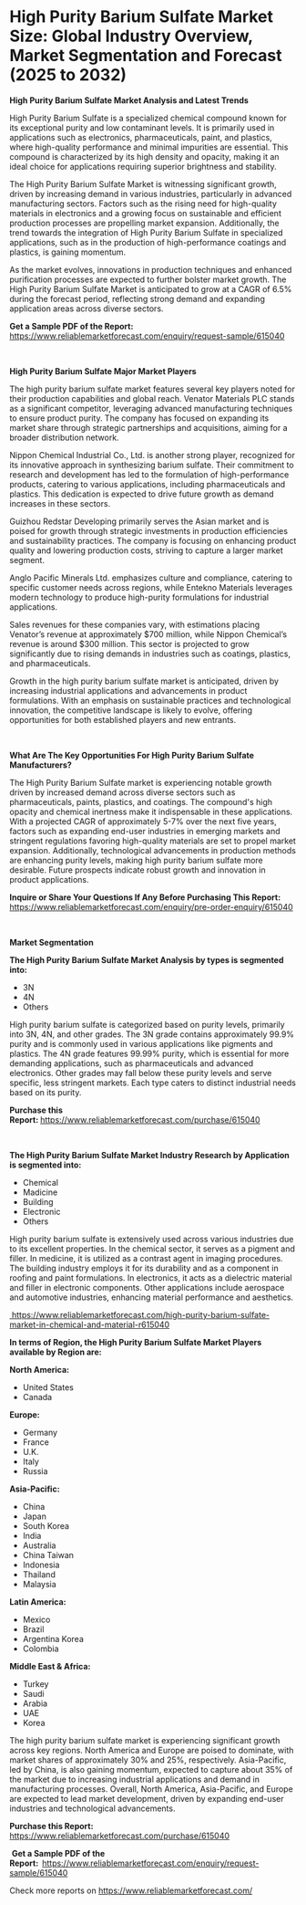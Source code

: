<p><h1>High Purity Barium Sulfate Market Size: Global Industry Overview, Market Segmentation and Forecast (2025 to 2032)</h1></p><p><strong>High Purity Barium Sulfate Market Analysis and Latest Trends</strong></p>
<p><p>High Purity Barium Sulfate is a specialized chemical compound known for its exceptional purity and low contaminant levels. It is primarily used in applications such as electronics, pharmaceuticals, paint, and plastics, where high-quality performance and minimal impurities are essential. This compound is characterized by its high density and opacity, making it an ideal choice for applications requiring superior brightness and stability.</p><p>The High Purity Barium Sulfate Market is witnessing significant growth, driven by increasing demand in various industries, particularly in advanced manufacturing sectors. Factors such as the rising need for high-quality materials in electronics and a growing focus on sustainable and efficient production processes are propelling market expansion. Additionally, the trend towards the integration of High Purity Barium Sulfate in specialized applications, such as in the production of high-performance coatings and plastics, is gaining momentum.</p><p>As the market evolves, innovations in production techniques and enhanced purification processes are expected to further bolster market growth. The High Purity Barium Sulfate Market is anticipated to grow at a CAGR of 6.5% during the forecast period, reflecting strong demand and expanding application areas across diverse sectors.</p></p>
<p><strong>Get a Sample PDF of the Report:&nbsp;</strong> <a href="https://www.reliablemarketforecast.com/enquiry/request-sample/615040?utm_campaign=2724&utm_medium=2&utm_source=Github&utm_content=ia&utm_term=24032025&utm_id=high-purity-barium-sulfate">https://www.reliablemarketforecast.com/enquiry/request-sample/615040</a></p>
<p>&nbsp;</p>
<p><strong>High Purity Barium Sulfate Major Market Players</strong></p>
<p><p>The high purity barium sulfate market features several key players noted for their production capabilities and global reach. Venator Materials PLC stands as a significant competitor, leveraging advanced manufacturing techniques to ensure product purity. The company has focused on expanding its market share through strategic partnerships and acquisitions, aiming for a broader distribution network.</p><p>Nippon Chemical Industrial Co., Ltd. is another strong player, recognized for its innovative approach in synthesizing barium sulfate. Their commitment to research and development has led to the formulation of high-performance products, catering to various applications, including pharmaceuticals and plastics. This dedication is expected to drive future growth as demand increases in these sectors.</p><p>Guizhou Redstar Developing primarily serves the Asian market and is poised for growth through strategic investments in production efficiencies and sustainability practices. The company is focusing on enhancing product quality and lowering production costs, striving to capture a larger market segment.</p><p>Anglo Pacific Minerals Ltd. emphasizes culture and compliance, catering to specific customer needs across regions, while Entekno Materials leverages modern technology to produce high-purity formulations for industrial applications.</p><p>Sales revenues for these companies vary, with estimations placing Venator’s revenue at approximately $700 million, while Nippon Chemical’s revenue is around $300 million. This sector is projected to grow significantly due to rising demands in industries such as coatings, plastics, and pharmaceuticals.</p><p>Growth in the high purity barium sulfate market is anticipated, driven by increasing industrial applications and advancements in product formulations. With an emphasis on sustainable practices and technological innovation, the competitive landscape is likely to evolve, offering opportunities for both established players and new entrants.</p></p>
<p>&nbsp;</p>
<p><strong>What Are The Key Opportunities For High Purity Barium Sulfate Manufacturers?</strong></p>
<p><p>The High Purity Barium Sulfate market is experiencing notable growth driven by increased demand across diverse sectors such as pharmaceuticals, paints, plastics, and coatings. The compound's high opacity and chemical inertness make it indispensable in these applications. With a projected CAGR of approximately 5-7% over the next five years, factors such as expanding end-user industries in emerging markets and stringent regulations favoring high-quality materials are set to propel market expansion. Additionally, technological advancements in production methods are enhancing purity levels, making high purity barium sulfate more desirable. Future prospects indicate robust growth and innovation in product applications.</p></p>
<p><strong>Inquire or Share Your Questions If Any Before Purchasing This Report:</strong> <a href="https://www.reliablemarketforecast.com/enquiry/pre-order-enquiry/615040?utm_campaign=2724&utm_medium=2&utm_source=Github&utm_content=ia&utm_term=24032025&utm_id=high-purity-barium-sulfate">https://www.reliablemarketforecast.com/enquiry/pre-order-enquiry/615040</a></p>
<p>&nbsp;</p>
<p><strong>Market Segmentation</strong></p>
<p><strong>The High Purity Barium Sulfate Market Analysis by types is segmented into:</strong></p>
<p><ul><li>3N</li><li>4N</li><li>Others</li></ul></p>
<p><p>High purity barium sulfate is categorized based on purity levels, primarily into 3N, 4N, and other grades. The 3N grade contains approximately 99.9% purity and is commonly used in various applications like pigments and plastics. The 4N grade features 99.99% purity, which is essential for more demanding applications, such as pharmaceuticals and advanced electronics. Other grades may fall below these purity levels and serve specific, less stringent markets. Each type caters to distinct industrial needs based on its purity.</p></p>
<p><strong>Purchase this Report:&nbsp;</strong><a href="https://www.reliablemarketforecast.com/purchase/615040?utm_campaign=2724&utm_medium=2&utm_source=Github&utm_content=ia&utm_term=24032025&utm_id=high-purity-barium-sulfate">https://www.reliablemarketforecast.com/purchase/615040</a></p>
<p>&nbsp;</p>
<p><strong>The High Purity Barium Sulfate Market Industry Research by Application is segmented into:</strong></p>
<p><ul><li>Chemical</li><li>Madicine</li><li>Building</li><li>Electronic</li><li>Others</li></ul></p>
<p><p>High purity barium sulfate is extensively used across various industries due to its excellent properties. In the chemical sector, it serves as a pigment and filler. In medicine, it is utilized as a contrast agent in imaging procedures. The building industry employs it for its durability and as a component in roofing and paint formulations. In electronics, it acts as a dielectric material and filler in electronic components. Other applications include aerospace and automotive industries, enhancing material performance and aesthetics.</p></p>
<p><a href="https://www.reliablemarketforecast.com/high-purity-barium-sulfate-market-in-chemical-and-material-r615040?utm_campaign=2724&utm_medium=2&utm_source=Github&utm_content=ia&utm_term=24032025&utm_id=high-purity-barium-sulfate">&nbsp;https://www.reliablemarketforecast.com/high-purity-barium-sulfate-market-in-chemical-and-material-r615040</a></p>
<p><strong>In terms of Region, the High Purity Barium Sulfate Market Players available by Region are:</strong></p>
<p>
    <p> <strong> North America: </strong>
        <ul>
            <li>United States</li>
            <li>Canada</li>
        </ul>
        </p> 
    <p> <strong> Europe: </strong>
        <ul>
            <li>Germany</li>
            <li>France</li>
            <li>U.K.</li>
            <li>Italy</li>
            <li>Russia</li>
        </ul>
        </p> 
    <p> <strong> Asia-Pacific: </strong>
        <ul>
            <li>China</li>
            <li>Japan</li>
            <li>South Korea</li>
            <li>India</li>
            <li>Australia</li>
            <li>China Taiwan</li>
            <li>Indonesia</li>
            <li>Thailand</li>
            <li>Malaysia</li>
        </ul>
        </p> 
    <p> <strong> Latin America: </strong>
        <ul>
            <li>Mexico</li>
            <li>Brazil</li>
            <li>Argentina Korea</li>
            <li>Colombia</li>
        </ul>
        </p> 
    <p> <strong> Middle East & Africa: </strong>
        <ul>
            <li>Turkey</li>
            <li>Saudi</li>
            <li>Arabia</li>
            <li>UAE</li>
            <li>Korea</li>
        </ul>
    </p>
    </p>
<p><p>The high purity barium sulfate market is experiencing significant growth across key regions. North America and Europe are poised to dominate, with market shares of approximately 30% and 25%, respectively. Asia-Pacific, led by China, is also gaining momentum, expected to capture about 35% of the market due to increasing industrial applications and demand in manufacturing processes. Overall, North America, Asia-Pacific, and Europe are expected to lead market development, driven by expanding end-user industries and technological advancements.</p></p>
<p><strong>Purchase this Report: </strong><a href="https://www.reliablemarketforecast.com/purchase/615040?utm_campaign=2724&utm_medium=2&utm_source=Github&utm_content=ia&utm_term=24032025&utm_id=high-purity-barium-sulfate">https://www.reliablemarketforecast.com/purchase/615040</a></p>
<p>&nbsp;<strong>Get a Sample PDF of the Report:&nbsp;&nbsp;</strong><a href="https://www.reliablemarketforecast.com/enquiry/request-sample/615040?utm_campaign=2724&utm_medium=2&utm_source=Github&utm_content=ia&utm_term=24032025&utm_id=high-purity-barium-sulfate">https://www.reliablemarketforecast.com/enquiry/request-sample/615040</a></p>
<p><strong></strong></p>
<p>Check more reports on <a href="https://www.reliablemarketforecast.com/?utm_campaign=2724&utm_medium=2&utm_source=Github&utm_content=ia&utm_term=24032025&utm_id=high-purity-barium-sulfate">https://www.reliablemarketforecast.com/</a></p>